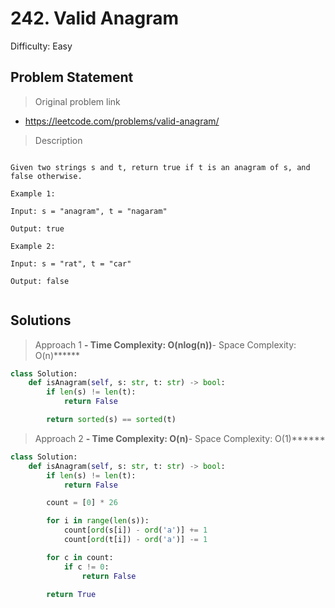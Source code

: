 #  242. Valid Anagram

Difficulty: Easy

## Problem Statement

> Original problem link

*  https://leetcode.com/problems/valid-anagram/

> Description

```

Given two strings s and t, return true if t is an anagram of s, and false otherwise.

Example 1:

Input: s = "anagram", t = "nagaram"

Output: true

Example 2:

Input: s = "rat", t = "car"

Output: false


```

## Solutions

> Approach 1
******- Time Complexity: O(nlog(n))******- Space Complexity: O(n)******

```python
class Solution:
    def isAnagram(self, s: str, t: str) -> bool:
        if len(s) != len(t):
            return False

        return sorted(s) == sorted(t)
```


> Approach 2
******- Time Complexity: O(n)******- Space Complexity: O(1)******

```python
class Solution:
    def isAnagram(self, s: str, t: str) -> bool:
        if len(s) != len(t):
            return False

        count = [0] * 26

        for i in range(len(s)):
            count[ord(s[i]) - ord('a')] += 1
            count[ord(t[i]) - ord('a')] -= 1

        for c in count:
            if c != 0:
                return False

        return True
```